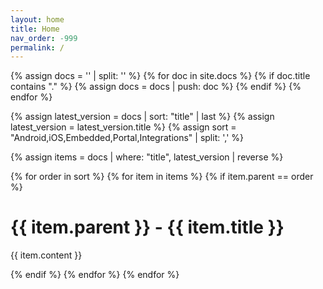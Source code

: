 ```yaml
---
layout: home
title: Home
nav_order: -999
permalink: /
---
```


{% assign docs = '' | split: '' %}
{% for doc in site.docs %}
 {% if doc.title contains "." %}
  {% assign docs = docs | push: doc %}
 {% endif %}
{% endfor %}

{% assign latest_version = docs | sort: "title" | last %}
{% assign latest_version = latest_version.title %}
{% assign sort = "Android,iOS,Embedded,Portal,Integrations" | split: ',' %}

{% assign items = docs | where: "title", latest_version | reverse %}

{% for order in sort %}
 {% for item in items %}
  {% if item.parent == order %}

# **{{ item.parent }} - {{ item.title }}**
{{ item.content }}

  {% endif %}
 {% endfor %}
{% endfor %}